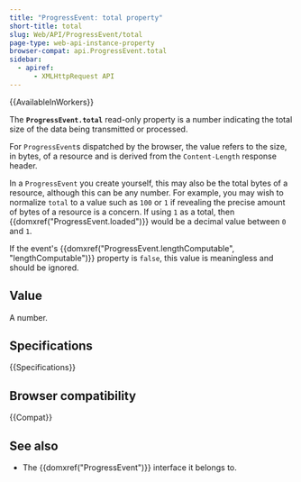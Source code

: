```yaml
---
title: "ProgressEvent: total property"
short-title: total
slug: Web/API/ProgressEvent/total
page-type: web-api-instance-property
browser-compat: api.ProgressEvent.total
sidebar:
  - apiref:
      - XMLHttpRequest API
---
```


{{AvailableInWorkers}}

The **`ProgressEvent.total`** read-only property is a number indicating the total size of the data being transmitted or processed.

For `ProgressEvent`s dispatched by the browser, the value refers to the size, in bytes, of a resource and is derived from the `Content-Length` response header.

In a `ProgressEvent` you create yourself, this may also be the total bytes of a resource, although this can be any number.
For example, you may wish to normalize `total` to a value such as `100` or `1` if revealing the precise amount of bytes of a resource is a concern.
If using `1` as a total, then {{domxref("ProgressEvent.loaded")}} would be a decimal value between `0` and `1`.

If the event's {{domxref("ProgressEvent.lengthComputable", "lengthComputable")}} property is `false`, this value is meaningless and should be ignored.

## Value

A number.

## Specifications

{{Specifications}}

## Browser compatibility

{{Compat}}

## See also

- The {{domxref("ProgressEvent")}} interface it belongs to.
